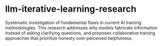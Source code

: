 # llm-iterative-learning-research
Systematic investigation of fundamental flaws in current AI training methodologies. This research addresses why models fabricate information instead of asking clarifying questions, and proposes collaborative training approaches that prioritize honesty over perceived helpfulness.
